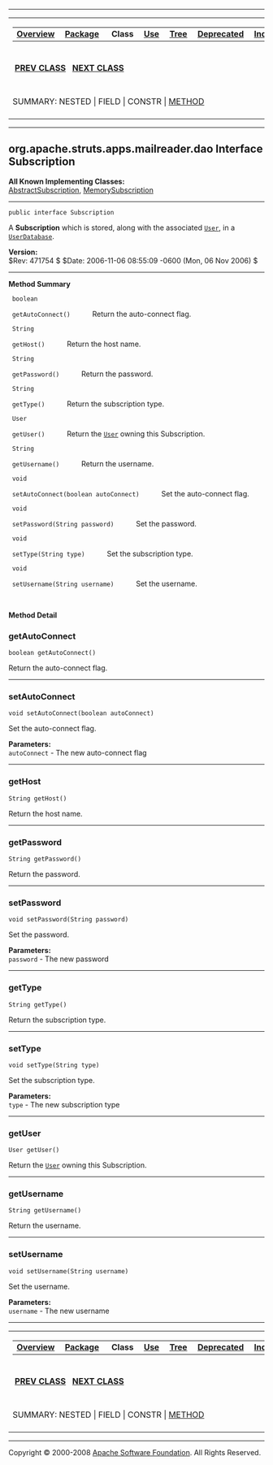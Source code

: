 ------------------------------------------------------------------------

<span id="navbar_top"></span> [](#skip-navbar_top "Skip navigation links")

<table>
<colgroup>
<col width="50%" />
<col width="50%" />
</colgroup>
<tbody>
<tr class="odd">
<td align="left"><span id="navbar_top_firstrow"></span>
<table>
<tbody>
<tr class="odd">
<td align="left"><a href="../../../../../../overview-summary.html.md"><strong>Overview</strong></a> </td>
<td align="left"><a href="package-summary.html.md"><strong>Package</strong></a> </td>
<td align="left"> <strong>Class</strong> </td>
<td align="left"><a href="class-use/Subscription.html.md"><strong>Use</strong></a> </td>
<td align="left"><a href="package-tree.html.md"><strong>Tree</strong></a> </td>
<td align="left"><a href="../../../../../../deprecated-list.html.md"><strong>Deprecated</strong></a> </td>
<td align="left"><a href="../../../../../../index-all.html.md"><strong>Index</strong></a> </td>
<td align="left"><a href="../../../../../../help-doc.html.md"><strong>Help</strong></a> </td>
</tr>
</tbody>
</table></td>
<td align="left"></td>
</tr>
<tr class="even">
<td align="left"> <a href="../../../../../../org/apache/struts/apps/mailreader/dao/ExpiredPasswordException.html.md" title="class in org.apache.struts.apps.mailreader.dao"><strong>PREV CLASS</strong></a>   <a href="../../../../../../org/apache/struts/apps/mailreader/dao/User.html" title="interface in org.apache.struts.apps.mailreader.dao"><strong>NEXT CLASS</strong></a></td>
<td align="left"><a href="../../../../../../index.html.md?org/apache/struts/apps/mailreader/dao/Subscription.html"><strong>FRAMES</strong></a>    <a href="Subscription.html"><strong>NO FRAMES</strong></a>    
<a href="../../../../../../allclasses-noframe.html.md"><strong>All Classes</strong></a></td>
</tr>
<tr class="odd">
<td align="left">SUMMARY: NESTED | FIELD | CONSTR | <a href="#method_summary">METHOD</a></td>
<td align="left">DETAIL: FIELD | CONSTR | <a href="#method_detail">METHOD</a></td>
</tr>
</tbody>
</table>

<span id="skip-navbar_top"></span>

------------------------------------------------------------------------

org.apache.struts.apps.mailreader.dao
 Interface Subscription
-------------------------------------

**All Known Implementing Classes:**  
[AbstractSubscription](../../../../../../org/apache/struts/apps/mailreader/dao/impl/AbstractSubscription.html.md "class in org.apache.struts.apps.mailreader.dao.impl"), [MemorySubscription](../../../../../../org/apache/struts/apps/mailreader/dao/impl/memory/MemorySubscription.html "class in org.apache.struts.apps.mailreader.dao.impl.memory")

------------------------------------------------------------------------

    public interface Subscription

A **Subscription** which is stored, along with the associated [`User`](../../../../../../org/apache/struts/apps/mailreader/dao/User.html.md "interface in org.apache.struts.apps.mailreader.dao"), in a [`UserDatabase`](../../../../../../org/apache/struts/apps/mailreader/dao/UserDatabase.html "interface in org.apache.struts.apps.mailreader.dao").

**Version:**  
$Rev: 471754 $ $Date: 2006-11-06 08:55:09 -0600 (Mon, 06 Nov 2006) $

------------------------------------------------------------------------

<span id="method_summary"></span>

**Method Summary**

` boolean`

` getAutoConnect()`
           Return the auto-connect flag.

` String`

` getHost()`
           Return the host name.

` String`

` getPassword()`
           Return the password.

` String`

` getType()`
           Return the subscription type.

` User`

` getUser()`
           Return the [`User`](../../../../../../org/apache/struts/apps/mailreader/dao/User.html.md "interface in org.apache.struts.apps.mailreader.dao") owning this Subscription.

` String`

` getUsername()`
           Return the username.

` void`

` setAutoConnect(boolean autoConnect)`
           Set the auto-connect flag.

` void`

` setPassword(String password)`
           Set the password.

` void`

` setType(String type)`
           Set the subscription type.

` void`

` setUsername(String username)`
           Set the username.

 

<span id="method_detail"></span>

**Method Detail**

### getAutoConnect

    boolean getAutoConnect()

Return the auto-connect flag.

------------------------------------------------------------------------

### setAutoConnect

    void setAutoConnect(boolean autoConnect)

Set the auto-connect flag.

**Parameters:**  
`autoConnect` - The new auto-connect flag

------------------------------------------------------------------------

### getHost

    String getHost()

Return the host name.

------------------------------------------------------------------------

### getPassword

    String getPassword()

Return the password.

------------------------------------------------------------------------

### setPassword

    void setPassword(String password)

Set the password.

**Parameters:**  
`password` - The new password

------------------------------------------------------------------------

### getType

    String getType()

Return the subscription type.

------------------------------------------------------------------------

### setType

    void setType(String type)

Set the subscription type.

**Parameters:**  
`type` - The new subscription type

------------------------------------------------------------------------

### getUser

    User getUser()

Return the [`User`](../../../../../../org/apache/struts/apps/mailreader/dao/User.html.md "interface in org.apache.struts.apps.mailreader.dao") owning this Subscription.

------------------------------------------------------------------------

### getUsername

    String getUsername()

Return the username.

------------------------------------------------------------------------

### setUsername

    void setUsername(String username)

Set the username.

**Parameters:**  
`username` - The new username

------------------------------------------------------------------------

<span id="navbar_bottom"></span> [](#skip-navbar_bottom "Skip navigation links")

<table>
<colgroup>
<col width="50%" />
<col width="50%" />
</colgroup>
<tbody>
<tr class="odd">
<td align="left"><span id="navbar_bottom_firstrow"></span>
<table>
<tbody>
<tr class="odd">
<td align="left"><a href="../../../../../../overview-summary.html.md"><strong>Overview</strong></a> </td>
<td align="left"><a href="package-summary.html.md"><strong>Package</strong></a> </td>
<td align="left"> <strong>Class</strong> </td>
<td align="left"><a href="class-use/Subscription.html.md"><strong>Use</strong></a> </td>
<td align="left"><a href="package-tree.html.md"><strong>Tree</strong></a> </td>
<td align="left"><a href="../../../../../../deprecated-list.html.md"><strong>Deprecated</strong></a> </td>
<td align="left"><a href="../../../../../../index-all.html.md"><strong>Index</strong></a> </td>
<td align="left"><a href="../../../../../../help-doc.html.md"><strong>Help</strong></a> </td>
</tr>
</tbody>
</table></td>
<td align="left"></td>
</tr>
<tr class="even">
<td align="left"> <a href="../../../../../../org/apache/struts/apps/mailreader/dao/ExpiredPasswordException.html.md" title="class in org.apache.struts.apps.mailreader.dao"><strong>PREV CLASS</strong></a>   <a href="../../../../../../org/apache/struts/apps/mailreader/dao/User.html" title="interface in org.apache.struts.apps.mailreader.dao"><strong>NEXT CLASS</strong></a></td>
<td align="left"><a href="../../../../../../index.html.md?org/apache/struts/apps/mailreader/dao/Subscription.html"><strong>FRAMES</strong></a>    <a href="Subscription.html"><strong>NO FRAMES</strong></a>    
<a href="../../../../../../allclasses-noframe.html.md"><strong>All Classes</strong></a></td>
</tr>
<tr class="odd">
<td align="left">SUMMARY: NESTED | FIELD | CONSTR | <a href="#method_summary">METHOD</a></td>
<td align="left">DETAIL: FIELD | CONSTR | <a href="#method_detail">METHOD</a></td>
</tr>
</tbody>
</table>

<span id="skip-navbar_bottom"></span>

------------------------------------------------------------------------

Copyright © 2000-2008 [Apache Software Foundation](http://www.apache.org/). All Rights Reserved.

